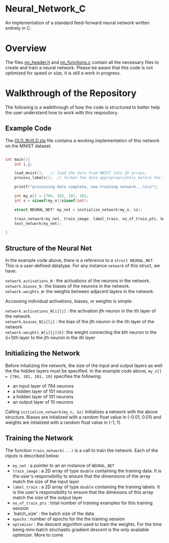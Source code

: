 # Neural_Network_C
An implementation of a standard feed-forward neural network written entirely in C.

# Overview

The files [nn_header.h](./nn_header.h) and [nn_functions.c](./nn_functions.c) contain all the necessary files to create and train a neural network. Please be aware that this code is not optimized for speed or size,
it is still a work in progress. 

# Walkthrough of the Repository

The following is a walkthrough of how the code is structured to better help the user understand how to work with this respository.

## Example Code

The [OLD_BUILD.zip](./OLD_BUILD.zip) file contains a working implementation of this network on the MNIST dataset. 

```C

int main(){
    int i,j;

    load_mnist();   // load the data from MNIST into 2D arrays.
    process_labels();  // format the data appropropriately before the function to train the network is called.

    printf("processing data complete, now training network...\n\n");

    int my_n[] = {784, 101, 101, 10};  
    int s = sizeof(my_n)/sizeof(int);

    struct NEURAL_NET* my_net = initialize_network(my_n, &s);

    train_network(my_net, train_image, label_train, no_of_train_pts, batch_size, epochs, "minibatch");
    test_network(my_net);

}

```
## Structure of the Neural Net

In the example code above, there is a reference to a `struct NEURAL_NET`. This is a user-defined datatype. For any instance `network` of this struct, we have:

`network.activations_N` : the activations of the neurons in the network. <br />
`network.biases_N` : the biases of the neurons in the network. <br />
`network.weights_W`: the weights between adjacent layers in the network. <br />

Accessing individual activations, biases, or weights is simple: <br />


`network.activations_N[i][j]` : the activation jth neuron in the ith layer of the network.  <br />
`network.biases_N[i][j]` : the bias of the jth neuron in the ith layer of the network <br />
`network.weights_W[i][j][k]`: the weight connecting the kth neuron in the (i+1)th layer to the jth neuron in the ith layer <br />

## Initializing the Network

Before intializing the network, the size of the input and output layers as well the the hidden layers must be specified. In the example code above, `my_n[] = {784, 101, 101, 10}` specifies the following: <br />

- an input layer of 784 neurons <br />
- a hidden layer of 101 neurons <br />
- a hidden layer of 101 neurons <br />
- an output layer of 10 neurons <br />

Calling `initialize_network(my_n, &s)` initializes a network with the above structure. Biases are intialized with a random float value in (-0.01, 0.01) and weights are intialized with a random float value in (-1, 1).

## Training the Network

The function `train_network(...)` is a call to train the network. Each of the inputs is described below. <br />

- `my_net` : a pointer to an an instance of `NEURAL_NET`
- `train_image` : a 2D array of type `double` containing the training data. It is the user's responsibility to ensure that the dimensions of the array match the size of the input layer <br />
- `label_train` : a 2D array of type `double` containing the training labels. It is the user's responsibility to ensure that the dimesions of this array match the size of the output layer <br />
- `no_of_train_pts` : total number of training examples for this training session
- `batch_size' : the batch size of the data
- `epochs` : number of epochs for the the training session
- `optimizer` : the descent algorithm used to train the weights. For the time being mini-batch stochastic gradient descent is the only available optimizer. More to come
